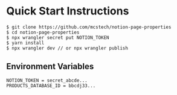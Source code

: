 # Quick Start Instructions

```
$ git clone https://github.com/mcstech/notion-page-properties
$ cd notion-page-properties
$ npx wrangler secret put NOTION_TOKEN
$ yarn install
$ npx wrangler dev // or npx wrangler publish
```

## Environment Variables

```
NOTION_TOKEN = secret_abcde...
PRODUCTS_DATABASE_ID = bbcdj33...
```